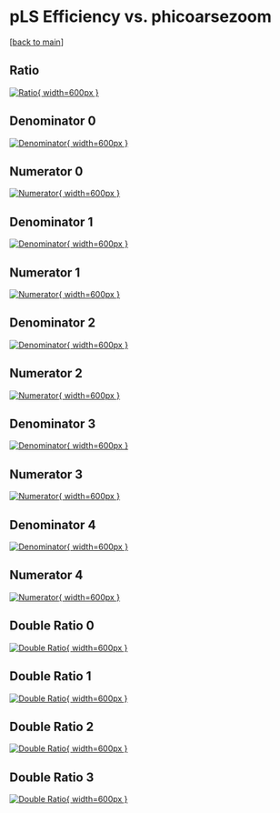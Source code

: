 # pLS Efficiency vs. phicoarsezoom

[[back to main](./)]



## Ratio

[![Ratio](../mtv/var/pLS_vtr_321_0_eff_phicoarsezoom.png){ width=600px }](../mtv/var/pLS_vtr_321_0_eff_phicoarsezoom.pdf)

## Denominator 0

[![Denominator](../mtv/den/pLS_vtr_321_0_eff_phicoarsezoom_den0.png){ width=600px }](../mtv/den/pLS_vtr_321_0_eff_phicoarsezoom_den0.pdf)

## Numerator 0

[![Numerator](../mtv/num/pLS_vtr_321_0_eff_phicoarsezoom_num0.png){ width=600px }](../mtv/num/pLS_vtr_321_0_eff_phicoarsezoom_num0.pdf)

## Denominator 1

[![Denominator](../mtv/den/pLS_vtr_321_0_eff_phicoarsezoom_den1.png){ width=600px }](../mtv/den/pLS_vtr_321_0_eff_phicoarsezoom_den1.pdf)

## Numerator 1

[![Numerator](../mtv/num/pLS_vtr_321_0_eff_phicoarsezoom_num1.png){ width=600px }](../mtv/num/pLS_vtr_321_0_eff_phicoarsezoom_num1.pdf)

## Denominator 2

[![Denominator](../mtv/den/pLS_vtr_321_0_eff_phicoarsezoom_den2.png){ width=600px }](../mtv/den/pLS_vtr_321_0_eff_phicoarsezoom_den2.pdf)

## Numerator 2

[![Numerator](../mtv/num/pLS_vtr_321_0_eff_phicoarsezoom_num2.png){ width=600px }](../mtv/num/pLS_vtr_321_0_eff_phicoarsezoom_num2.pdf)

## Denominator 3

[![Denominator](../mtv/den/pLS_vtr_321_0_eff_phicoarsezoom_den3.png){ width=600px }](../mtv/den/pLS_vtr_321_0_eff_phicoarsezoom_den3.pdf)

## Numerator 3

[![Numerator](../mtv/num/pLS_vtr_321_0_eff_phicoarsezoom_num3.png){ width=600px }](../mtv/num/pLS_vtr_321_0_eff_phicoarsezoom_num3.pdf)

## Denominator 4

[![Denominator](../mtv/den/pLS_vtr_321_0_eff_phicoarsezoom_den4.png){ width=600px }](../mtv/den/pLS_vtr_321_0_eff_phicoarsezoom_den4.pdf)

## Numerator 4

[![Numerator](../mtv/num/pLS_vtr_321_0_eff_phicoarsezoom_num4.png){ width=600px }](../mtv/num/pLS_vtr_321_0_eff_phicoarsezoom_num4.pdf)

## Double Ratio 0

[![Double Ratio](../mtv/ratio/pLS_vtr_321_0_eff_phicoarsezoom_ratio0.png){ width=600px }](../mtv/ratio/pLS_vtr_321_0_eff_phicoarsezoom_ratio0.pdf)

## Double Ratio 1

[![Double Ratio](../mtv/ratio/pLS_vtr_321_0_eff_phicoarsezoom_ratio1.png){ width=600px }](../mtv/ratio/pLS_vtr_321_0_eff_phicoarsezoom_ratio1.pdf)

## Double Ratio 2

[![Double Ratio](../mtv/ratio/pLS_vtr_321_0_eff_phicoarsezoom_ratio2.png){ width=600px }](../mtv/ratio/pLS_vtr_321_0_eff_phicoarsezoom_ratio2.pdf)

## Double Ratio 3

[![Double Ratio](../mtv/ratio/pLS_vtr_321_0_eff_phicoarsezoom_ratio3.png){ width=600px }](../mtv/ratio/pLS_vtr_321_0_eff_phicoarsezoom_ratio3.pdf)

